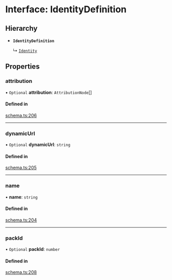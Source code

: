 # Interface: IdentityDefinition

## Hierarchy

- **`IdentityDefinition`**

  ↳ [`Identity`](Identity.md)

## Properties

### attribution

• `Optional` **attribution**: `AttributionNode`[]

#### Defined in

[schema.ts:206](https://github.com/coda/packs-sdk/blob/main/schema.ts#L206)

___

### dynamicUrl

• `Optional` **dynamicUrl**: `string`

#### Defined in

[schema.ts:205](https://github.com/coda/packs-sdk/blob/main/schema.ts#L205)

___

### name

• **name**: `string`

#### Defined in

[schema.ts:204](https://github.com/coda/packs-sdk/blob/main/schema.ts#L204)

___

### packId

• `Optional` **packId**: `number`

#### Defined in

[schema.ts:208](https://github.com/coda/packs-sdk/blob/main/schema.ts#L208)
